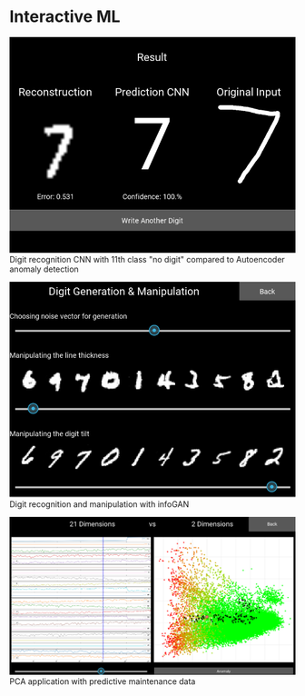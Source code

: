 # Interactive ML



![digit-rec](https://github.com/domi20u/Projects/blob/master/Interactive%20ML/digit-rec.PNG)
Digit recognition CNN with 11th class "no digit" compared to Autoencoder anomaly detection




![digit-gen](https://github.com/domi20u/Projects/blob/master/Interactive%20ML/digit-gen.PNG)
Digit recognition and manipulation with infoGAN



![pca](https://github.com/domi20u/Projects/blob/master/Interactive%20ML/pca.PNG)
PCA application with predictive maintenance data
